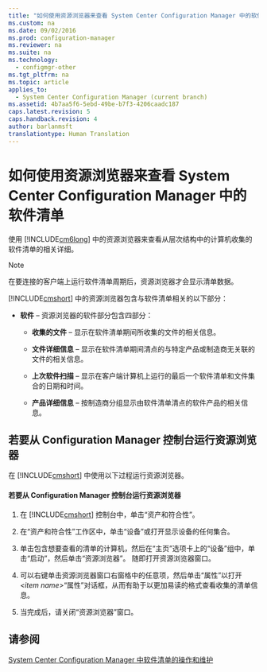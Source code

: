 ```yaml
---
title: "如何使用资源浏览器来查看 System Center Configuration Manager 中的软件清单"
ms.custom: na
ms.date: 09/02/2016
ms.prod: configuration-manager
ms.reviewer: na
ms.suite: na
ms.technology: 
  - configmgr-other
ms.tgt_pltfrm: na
ms.topic: article
applies_to: 
  - System Center Configuration Manager (current branch)
ms.assetid: 4b7aa5f6-5ebd-49be-b7f3-4206caadc187
caps.latest.revision: 5
caps.handback.revision: 4
author: barlanmsft
translationtype: Human Translation
---
```

# 如何使用资源浏览器来查看 System Center Configuration Manager 中的软件清单
使用 [!INCLUDE[cm6long](../LocTest/includes/cm6long_md.md)] 中的资源浏览器来查看从层次结构中的计算机收集的软件清单的相关详细。  
  
> [!NOTE]  
>  在要连接的客户端上运行软件清单周期后，资源浏览器才会显示清单数据。  
  
 [!INCLUDE[cmshort](../LocTest/includes/cmshort_md.md)] 中的资源浏览器包含与软件清单相关的以下部分：  
  
-   **软件** – 资源浏览器的软件部分包含四部分：  
  
    -   **收集的文件** – 显示在软件清单期间所收集的文件的相关信息。  
  
    -   **文件详细信息** – 显示在软件清单期间清点的与特定产品或制造商无关联的文件的相关信息。  
  
    -   **上次软件扫描** – 显示在客户端计算机上运行的最后一个软件清单和文件集合的日期和时间。  
  
    -   **产品详细信息** – 按制造商分组显示由软件清单清点的软件产品的相关信息。  
  
## 若要从 Configuration Manager 控制台运行资源浏览器  
 在 [!INCLUDE[cmshort](../LocTest/includes/cmshort_md.md)] 中使用以下过程运行资源浏览器。  
  
#### 若要从 Configuration Manager 控制台运行资源浏览器  
  
1.  在 [!INCLUDE[cmshort](../LocTest/includes/cmshort_md.md)] 控制台中，单击“资产和符合性”。  
  
2.  在“资产和符合性”工作区中，单击“设备”或打开显示设备的任何集合。  
  
3.  单击包含想要查看的清单的计算机，然后在“主页”选项卡上的“设备”组中，单击“启动”，然后单击“资源浏览器”。 随即打开资源浏览器窗口。  
  
4.  可以右键单击资源浏览器窗口右窗格中的任意项，然后单击“属性”以打开 *\<item name\>*“属性”对话框，从而有助于以更加易读的格式查看收集的清单信息。  
  
5.  当完成后，请关闭“资源浏览器”窗口。  
  
## 请参阅  
 [System Center Configuration Manager 中软件清单的操作和维护](../LocTest/Operations-and-maintenance-for-software-inventory-in-System-Center-Configuration-Manager.md)
